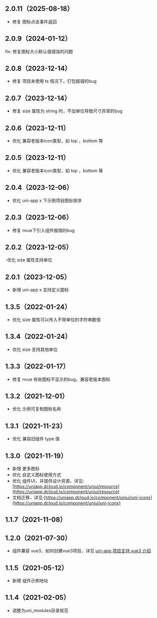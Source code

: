 ## 2.0.11（2025-08-18）
- 修复 图标点击事件返回
## 2.0.9（2024-01-12）
fix: 修复图标大小默认值错误的问题
## 2.0.8（2023-12-14）
- 修复 项目未使用 ts 情况下，打包报错的bug
## 2.0.7（2023-12-14）
- 修复 size 属性为 string 时，不加单位导致尺寸异常的bug
## 2.0.6（2023-12-11）
- 优化 兼容老版本icon类型，如 top ，bottom 等
## 2.0.5（2023-12-11）
- 优化 兼容老版本icon类型，如 top ，bottom 等
## 2.0.4（2023-12-06）
- 优化 uni-app x 下示例项目图标排序
## 2.0.3（2023-12-06）
- 修复 nvue下引入组件报错的bug
## 2.0.2（2023-12-05）
-优化 size 属性支持单位
## 2.0.1（2023-12-05）
- 新增 uni-app x 支持定义图标
## 1.3.5（2022-01-24）
- 优化 size 属性可以传入不带单位的字符串数值
## 1.3.4（2022-01-24）
- 优化 size 支持其他单位
## 1.3.3（2022-01-17）
- 修复 nvue 有些图标不显示的bug，兼容老版本图标
## 1.3.2（2021-12-01）
- 优化 示例可复制图标名称
## 1.3.1（2021-11-23）
- 优化 兼容旧组件 type 值
## 1.3.0（2021-11-19）
- 新增 更多图标
- 优化 自定义图标使用方式
- 优化 组件UI，并提供设计资源，详见:[https://uniapp.dcloud.io/component/uniui/resource](https://uniapp.dcloud.io/component/uniui/resource)
- 文档迁移，详见:[https://uniapp.dcloud.io/component/uniui/uni-icons](https://uniapp.dcloud.io/component/uniui/uni-icons)
## 1.1.7（2021-11-08）
## 1.2.0（2021-07-30）
- 组件兼容 vue3，如何创建vue3项目，详见 [uni-app 项目支持 vue3 介绍](https://ask.dcloud.net.cn/article/37834)
## 1.1.5（2021-05-12）
- 新增 组件示例地址
## 1.1.4（2021-02-05）
- 调整为uni_modules目录规范
